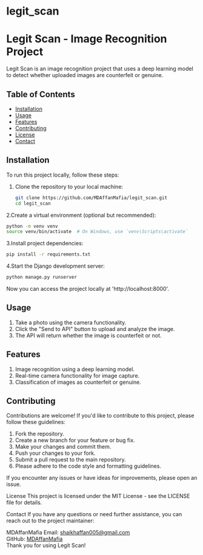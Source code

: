 # legit_scan
# Legit Scan - Image Recognition Project

Legit Scan is an image recognition project that uses a deep learning model to detect whether uploaded images are counterfeit or genuine.

## Table of Contents

- [Installation](#installation)
- [Usage](#usage)
- [Features](#features)
- [Contributing](#contributing)
- [License](#license)
- [Contact](#contact)

## Installation

To run this project locally, follow these steps:

1. Clone the repository to your local machine:

   ```bash
   git clone https://github.com/MDAffanMafia/legit_scan.git
   cd legit_scan
   ```
2.Create a virtual environment (optional but recommended):

  ```bash
 python -m venv venv
 source venv/bin/activate  # On Windows, use `venv\Scripts\activate`
```
3.Install project dependencies:
 ```bash
pip install -r requirements.txt
```
4.Start the Django development server:
```bash
python manage.py runserver
```
Now you can access the project locally at 'http://localhost:8000'.
## Usage
1. Take a photo using the camera functionality.
2. Click the "Send to API" button to upload and analyze the image.
3. The API will return whether the image is counterfeit or not.

## Features
1. Image recognition using a deep learning model.
2. Real-time camera functionality for image capture.
3. Classification of images as counterfeit or genuine.


##  Contributing
Contributions are welcome! If you'd like to contribute to this project, please follow these guidelines:

1. Fork the repository.
2. Create a new branch for your feature or bug fix.
3. Make your changes and commit them.
4. Push your changes to your fork.
5. Submit a pull request to the main repository.
6. Please adhere to the code style and formatting guidelines.

If you encounter any issues or have ideas for improvements, please open an issue.

License
This project is licensed under the MIT License - see the LICENSE file for details.

Contact
If you have any questions or need further assistance, you can reach out to the project maintainer:

MDAffanMafia
Email: shaikhaffan005@gmail.com<br>
GitHub: [MDAffanMafia](https://github.com/MDAffanMafia)<br>
Thank you for using Legit Scan!








    

